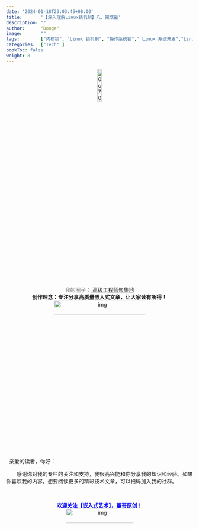 ```yaml
---
date: '2024-01-18T23:03:45+08:00'
title:       '【深入理解Linux锁机制】八、完成量'
description: ""
author:      "Donge"
image:       ""
tags:        ["内核锁", "Linux 锁机制", "操作系统锁"," Linux 系统开发","Linux 内核"]
categories:  ["Tech" ]
bookToc: false
weight: 8
---
```


<div align=center><img src="https://image-1305421143.cos.ap-nanjing.myqcloud.com/image/202206141400958.jpeg" alt="0c70cff6aab3f2894c2bfd2c973e9620" alt="img"  width = 15% height =15%/></div>

<center><font color ="grey">我的圈子：<a href="https://t.zsxq.com/14hPUwE8z">
高级工程师聚集地</a></font></center>

<center><b> 创作理念：专注分享高质量嵌入式文章，让大家读有所得！</b></center>

<div align=center><img src="https://bdn.135editor.com/files/images/editor_styles/d1c723e7e296ca791c2fb3b39ebee0f3.jpg" alt="img" width = 70% height =10%/>
</div>

<br>
<br>
&nbsp;
亲爱的读者，你好：

&emsp;&emsp;感谢你对我的专栏的关注和支持，我很高兴能和你分享我的知识和经验。如果你喜欢我的内容，想要阅读更多的精彩技术文章，可以扫码加入我的社群。

&nbsp;
<center><b> <font color ="blue">欢迎关注【嵌入式艺术】，董哥原创！</font></b></center>
<div align=center><img src="https://image-1305421143.cos.ap-nanjing.myqcloud.com/image/blog.png" alt="img" width = "60%" height ="10%"/>
</div>

